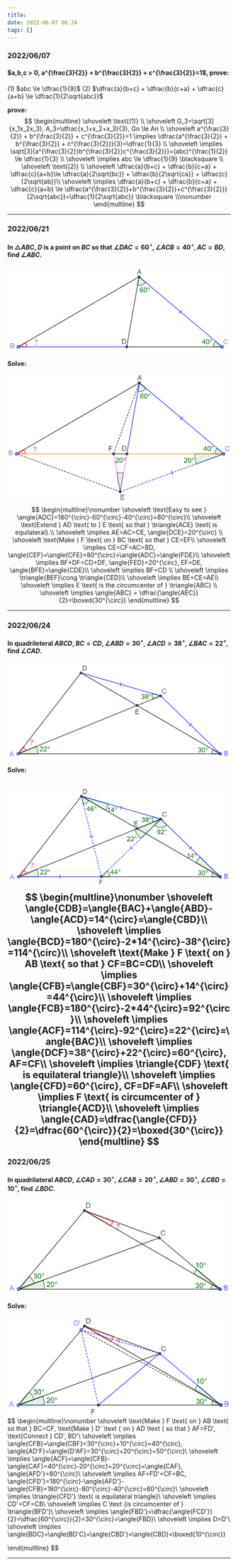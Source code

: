 ```yaml
---
title:
date: 2022-06-07 06:24
tags: []
---
```


### 2022/06/07

#### $a,b,c > 0, a^{\frac{3}{2}} + b^{\frac{3}{2}} + c^{\frac{3}{2}}=1$, prove:
(1) $abc \le \dfrac{1}{9}$
(2) $\dfrac{a}{b+c} + \dfrac{b}{c+a} + \dfrac{c}{a+b} \le \dfrac{1}{2\sqrt{abc}}$

**prove:**
$$
\begin{multline}
\shoveleft \text{(1)} \\
\shoveleft G_3=\sqrt[3]{x_1x_2x_3}, A_3=\dfrac{x_1+x_2+x_3}{3}, Gn \le An \\
\shoveleft a^{\frac{3}{2}} + b^{\frac{3}{2}} + c^{\frac{3}{2}}=1 \implies \dfrac{a^{\frac{3}{2}} + b^{\frac{3}{2}} + c^{\frac{3}{2}}}{3}=\dfrac{1}{3} \\
\shoveleft \implies \sqrt[3]{a^{\frac{3}{2}}b^{\frac{3}{2}}c^{\frac{3}{2}}}=(abc)^{\frac{1}{2}} \le \dfrac{1}{3} \\
\shoveleft \implies abc \le \dfrac{1}{9} \blacksquare \\
\shoveleft \text{(2)} \\
\shoveleft \dfrac{a}{b+c} + \dfrac{b}{c+a} + \dfrac{c}{a+b}\le \dfrac{a}{2\sqrt{bc}} + \dfrac{b}{2\sqrt{ca}} + \dfrac{c}{2\sqrt{ab}}\\
\shoveleft \implies \dfrac{a}{b+c} + \dfrac{b}{c+a} + \dfrac{c}{a+b} \le \dfrac{a^{\frac{3}{2}}+b^{\frac{3}{2}}+c^{\frac{3}{2}}}{2\sqrt{abc}}=\dfrac{1}{2\sqrt{abc}} \blacksquare \\\nonumber
\end{multline}
$$

---

### 2022/06/21

#### In $\triangle{ABC}$, $D$ is a point on $BC$ so that $\angle{DAC}=60^{\circ}, \angle{ACB}=40^{\circ}, AC=BD$, find $\angle{ABC}$.

![image-20220621195654015](/assets/images/2022-06/image-20220621195618779.png)

**Solve:**

![image-20220621205710051](/assets/images/2022-06/image-20220621205710051.png)
$$
\begin{multline}\nonumber
\shoveleft \text{Easy to see } \angle{ADC}=180^{\circ}-60^{\circ}-40^{\circ}=80^{\circ}\\
\shoveleft \text{Extend } AD \text{ to } E \text{ so that } \triangle{ACE} \text{ is equilateral}.\\
\shoveleft \implies AE=AC=CE, \angle{DCE}=20^{\circ} \\
\shoveleft \text{Make } F \text{ on } BC \text{ so that } CE=EF\\
\shoveleft \implies CE=CF=AC=BD, \angle{CEF}=\angle{CFE}=80^{\circ}=\angle{ADC}=\angle{FDE}\\
\shoveleft \implies BF+DF=CD+DF, \angle{FED}=20^{\circ}, EF=DE, \angle{BFE}=\angle{CDE}\\
\shoveleft \implies BF=CD \\
\shoveleft \implies \triangle{BEF}\cong \triangle{CED}\\
\shoveleft \implies BE=CE=AE\\
\shoveleft \implies E \text{ is the circumcenter of } \triangle{ABC} \\
\shoveleft \implies \angle{ABC} = \dfrac{\angle{AEC}}{2}=\boxed{30^{\circ}}
\end{multline}
$$

---

### 2022/06/24

#### In quadrileteral $ABCD$, $BC=CD, \angle{ABD}=30^{\circ}, \angle{ACD}=38^{\circ}, \angle{BAC}=22^{\circ}$, find $\angle{CAD}$.

![image-20220624194446989](/assets/images/2022-06/image-20220624194446989.png)

**Solve:**

![image-20220624194334651](/assets/images/2022-06/image-20220624194334651.png)
$$
\begin{multline}\nonumber
\shoveleft \angle{CDB}=\angle{BAC}+\angle{ABD}-\angle{ACD}=14^{\circ}=\angle{CBD}\\
\shoveleft \implies \angle{BCD}=180^{\circ}-2*14^{\circ}-38^{\circ}=114^{\circ}\\
\shoveleft \text{Make } F \text{ on } AB \text{ so that } CF=BC=CD\\
\shoveleft \implies \angle{CFB}=\angle{CBF}=30^{\circ}+14^{\circ}=44^{\circ}\\
\shoveleft \implies \angle{FCB}=180^{\circ}-2*44^{\circ}=92^{\circ}\\
\shoveleft \implies \angle{ACF}=114^{\circ}-92^{\circ}=22^{\circ}=\angle{BAC}\\
\shoveleft \implies \angle{DCF}=38^{\circ}+22^{\circ}=60^{\circ}, AF=CF\\
\shoveleft \implies \triangle{CDF} \text{ is equilateral triangle}\\
\shoveleft \implies \angle{CFD}=60^{\circ}, CF=DF=AF\\
\shoveleft \implies F \text{ is circumcenter of } \triangle{ACD}\\
\shoveleft \implies \angle{CAD}=\dfrac{\angle{CFD}}{2}=\dfrac{60^{\circ}}{2}=\boxed{30^{\circ}}
\end{multline}
$$
---

### 2022/06/25

#### In quadrilateral $ABCD$, $\angle{CAD}=30^{\circ}, \angle{CAB}=20^{\circ}, \angle{ABD}=30^{\circ}, \angle{CBD}=10^{\circ}$, find $\angle{BDC}$.

![image-20220625041914354](/assets/images/2022-06/image-20220625041914354.png)

**Solve:**

![image-20220625041826709](/assets/images/2022-06/image-20220625041826709.png)
$$
\begin{multline}\nonumber
\shoveleft \text{Make } F \text{ on } AB \text{ so that } BC=CF, \text{Make } D' \text { on } AD \text { so that } AF=FD', \text{Connect } CD', BD'\\
\shoveleft \implies \angle{CFB}=\angle{CBF}=30^{\circ}+10^{\circ}=40^{\circ}, \angle{AD'F}=\angle{D'AF}=30^{\circ}+20^{\circ}=50^{\circ}\\
\shoveleft \implies \angle{ACF}=\angle{CFB}-\angle{CAF}=40^{\circ}-20^{\circ}=20^{\circ}=\angle{CAF}, \angle{AFD'}=80^{\circ}\\
\shoveleft \implies AF=FD'=CF=BC, \angle{CFD'}=180^{\circ}-\angle{AFD'}-\angle{CFB}=180^{\circ}-80^{\circ}-40^{\circ}=60^{\circ}\\
\shoveleft \implies \triangle{CFD'} \text{ is equilateral triangle}\\
\shoveleft \implies CD'=CF=CB\\
\shoveleft \implies C \text {is circumcenter of } \triangle{BFD'}\\
\shoveleft \implies \angle{FBD'}=\dfrac{\angle{FCD'}}{2}=\dfrac{60^{\circ}}{2}=30^{\circ}=\angle{FBD}\\
\shoveleft \implies D=D'\\
\shoveleft \implies \angle{BDC}=\angle{BD'C}=\angle{CBD'}=\angle{CBD}=\boxed{10^{\circ}}


\end{multline}
$$

---

